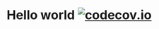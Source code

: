 Hello world [![codecov.io](https://codecov.io/github/codecov-test/python-2/coverage.svg?branch=master)](https://codecov.io/github/codecov-test/python-2?branch=master)
=======
